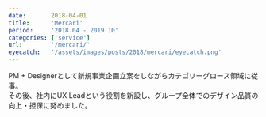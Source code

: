 ```yaml
---
date:       2018-04-01
title:      'Mercari'
period:     '2018.04 - 2019.10'
categories: ['service']
url:        '/mercari/'
eyecatch:   '/assets/images/posts/2018/mercari/eyecatch.png'
---
```


PM + Designerとして新規事業企画立案をしながらカテゴリーグロース領域に従事。  
その後、社内にUX Leadという役割を新設し、グループ全体でのデザイン品質の向上・担保に努めました。